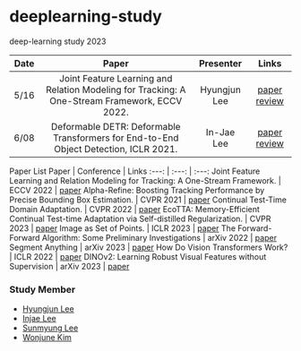 # deeplearning-study
deep-learning study 2023

Date | Paper | Presenter | Links
:---: | :---: | :---: | :---:
5/16 | Joint Feature Learning and Relation Modeling for Tracking: A One-Stream Framework, ECCV 2022. | Hyungjun Lee | [paper](https://arxiv.org/abs/2203.11991) [review](https://notaai.notion.site/Joint-Feature-Learning-and-Relation-Modeling-for-Tracking-A-One-Stream-Framework-bd00a7851fa3467fb12b2a4ea705cb00)
6/08 | Deformable DETR: Deformable Transformers for End-to-End Object Detection, ICLR 2021. | In-Jae Lee | [paper](https://arxiv.org/abs/2010.04159) [review](https://www.notion.so/DEFORMABLE-DETR-DEFORMABLE-TRANSFORMERS-FOR-END-TO-END-OBJECT-DETECTION-e34951da4f7c43d4814f9faee915c8c9?pvs=4)

Paper List
Paper | Conference | Links
:---: | :---: | :---:
Joint Feature Learning and Relation Modeling for Tracking: A One-Stream Framework. | ECCV 2022 | [paper](https://arxiv.org/abs/2203.11991)
Alpha-Refine: Boosting Tracking Performance by Precise Bounding Box Estimation. | CVPR 2021 | [paper](https://arxiv.org/abs/2012.06815)
Continual Test-Time Domain Adaptation. | CVPR 2022 | [paper](https://arxiv.org/abs/2203.13591)
EcoTTA: Memory-Efficient Continual Test-time Adaptation via Self-distilled Regularization. | CVPR 2023 | [paper](https://arxiv.org/abs/2303.01904)
Image as Set of Points.  | ICLR 2023 | [paper](https://arxiv.org/abs/2303.01494)
The Forward-Forward Algorithm: Some Preliminary Investigations | arXiv 2022 | [paper](https://arxiv.org/abs/2212.13345)
Segment Anything | arXiv 2023 | [paper](https://arxiv.org/abs/2304.02643)
How Do Vision Transformers Work? | ICLR 2022  | [paper](https://arxiv.org/abs/2202.06709)
DINOv2: Learning Robust Visual Features without Supervision | arXiv 2023  | [paper](https://arxiv.org/abs/2304.07193)



### Study Member
* [Hyungjun Lee](https://github.com/rhtm02)
* [Injae Lee](https://github.com/oliver0922)
* [Sunmyung Lee](https://github.com/leesunmyung)
* [Wonjune Kim](https://github.com/culigan3186)
